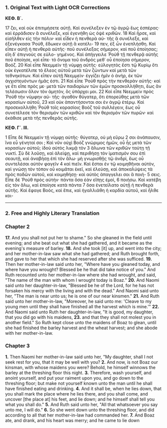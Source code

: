 ### 1. Original Text with Light OCR Corrections

**ΚΕΦ. Β΄.**

17 ζει, καὶ οὐκ ἐπιτιμήσετε αὐτῇ. Καὶ συνέλεξεν ἐν τῷ ἀγρῷ ἕως
   ἑσπέρας· καὶ ἐρράδισεν ἃ συνέλεξε, καὶ ἐγενήθη ὡς ὀψὲ κριθῶν.
18 Καὶ ἦρσε, καὶ εἰσῆλθεν εἰς τὴν πόλιν· καὶ εἶδεν ἡ πενθερὰ αὐ-
   τῆς ἃ συνέλεξε, καὶ ἐξενέγκασα Ῥούθ, ἔδωκεν αὐτῇ ἃ κατέλι-
19 πεν, ἐξ ὧν ἐνεπλήσθη. Καὶ εἶπεν αὐτῇ ἡ πενθερὰ αὐτῆς· ποῦ
   συνέλεξας σήμερον, καὶ ποῦ ἐποίησας; εἴη δ᾽ ἐπιγνούς σε εὐλο-
   γημένος. Καὶ ἀπήγγειλε Ῥούθ τῇ πενθερᾷ αὐτῆς ποῦ ἐποίησε,
   καὶ εἶπε· τὸ ὄνομα τοῦ ἀνδρὸς μεθ᾽ οὗ ἐποίησα σήμερον, Βοόζ.
20 Καὶ εἶπε Νεεμμεὶν τῇ νύμφῃ αὐτῆς· εὐλογητὸς ἔστι τῷ Κυρίῳ
   ὅτι οὐκ ἐγκατέλιπε τὸ ἔλεος αὐτοῦ μετὰ τῶν ζώντων καὶ μετὰ
   τῶν τεθνηκότων. Καὶ εἶπεν αὐτῇ Νεεμμεὶν· ἐγγίζει ἡμῖν ὁ ἀνήρ,
   ἐκ τῶν ἀγχιστευόντων ἡμᾶς ἐστι.
21 Καὶ εἶπε Ῥούθ πρὸς τὴν πενθερὰν αὐτῆς· καὶ γε ἔτι εἶπε πρὸς με·
   μετὰ τῶν παιδαρίων τῶν ἐμῶν προσκολλήθητι, ἕως ἂν τελέσωσιν
   ὅλον τὸν ἀμητὸν, ὃς ὑπάρχει μοι.
22 Καὶ εἶπε Νεεμμεὶν πρὸς Ῥούθ τὴν νύμφην αὐ-
   τῆς· ἀγαθὸν θύγατερ, ὅτι ἐπορεύθης μετὰ τῶν κορασίων αὐτοῦ,
23 καὶ οὐκ ἀπαντήσονται σοι ἐν ἀγρῷ ἑτέρῳ. Καὶ προσεκολλήθη
   Ῥούθ τοῖς κορασίοις Βοὸζ τοῦ συλλέγειν, ἕως οὗ συνετέλεσε τὸν
   θερισμὸν τῶν κριθῶν καὶ τὸν θερισμὸν τῶν πυρῶν· καὶ ἐκάθισε
   μετὰ τῆς πενθερᾶς αὐτῆς.

**ΚΕΦ. Γ΄. ΙΙΙ.**

1 Εἶπε δὲ Νεεμμεὶν τῇ νύμφῃ αὐτῆς· θύγατερ, οὐ μὴ εὕρω
2 σοι ἀνάπαυσιν, ἵνα εὖ γένηταί σοι ; Καὶ νῦν οὐχὶ Βοὸζ γνώριμος
   ἡμῶν, οὗ ἧς μετὰ τῶν κορασίων αὐτοῦ; ἰδοὺ αὐτὸς λικμᾷ τὸν
3 ἅλωνα τῶν κριθῶν ταύτῃ τῇ νυκτί. Σὺ δὲ λοῦσῃ, καὶ ἀλείψῃ,
   καὶ περιθήσῃ τὸν ἱματισμόν σου ἐπὶ σεαυτῇ, καὶ ἀναβήσῃ ἐπὶ τὸν
   ἅλω· μὴ γνωρισθῇς τῷ ἀνδρὶ, ἕως οὗ συντελέσαι αὐτὸν φαγεῖν
4 καὶ πιεῖν. Καὶ ἔσται ἐν τῷ κοιμηθῆναι αὐτὸν, καὶ γνώσῃ τὸν
   τόπον οὗ κοιμᾶται ἐκεῖ, καὶ ἐλεύσῃ, καὶ ἀποκαλύψεις τὰ πρὸς
   ποδῶν αὐτοῦ, καὶ κοιμηθήσῃ· καὶ αὐτὸς ἀπαγγελει σοι ἃ ποιή-
5 σεις. Εἶπε δὲ Ῥούθ πρὸς αὐτήν· πάντα ὅσα ἐὰν εἴπῃς ἐμοὶ,
6 ποιήσω. Καὶ κατέβη εἰς τὸν ἅλω, καὶ ἐποίησε κατὰ πάντα
7 ὅσα ἐνετείλατο αὐτῇ ἡ πενθερὰ αὐτῆς. Καὶ ἔφαγε Βοὸς, καὶ ἔπιε,
   καὶ ἠγαλλιάθη ἡ καρδία αὐτοῦ, καὶ ἦλθε κοι-

---

### 2. Free and Highly Literary Translation

### Chapter 2

**17.** And you shall not put her to shame." So she gleaned in the field until evening; and she beat out what she had gathered, and it became as the evening's measure of barley.
**18.** And she took [it] up, and went into the city; and her mother-in-law saw what she had gathered; and Ruth brought forth, and gave to her that which she had reserved after she was sufficed.
**19.** Then her mother-in-law said unto her, "Where have you gleaned today, and where have you wrought? Blessed be he that did take notice of you." And Ruth recounted unto her mother-in-law where she had wrought, and said, "The name of the man with whom I wrought today is Boaz."
**20.** And Naomi said unto her daughter-in-law, "Blessed be he of the Lord, for he has not forsaken his mercy with the living and with the dead." And Naomi said unto her, "The man is near unto us; he is one of our near kinsmen."
**21.** And Ruth said unto her mother-in-law, "Moreover, he said unto me: 'Cleave to my young men until they shall have finished all the harvest which is mine.'"
**22.** And Naomi said unto Ruth her daughter-in-law, "It is good, my daughter, that you did go with his maidens,
**23.** and that they shall not molest you in another field." So Ruth kept close unto the maidens of Boaz to glean, until she had finished the barley harvest and the wheat harvest; and she abode with her mother-in-law.

### Chapter 3

**1.** Then Naomi her mother-in-law said unto her, "My daughter, shall I not seek rest for you, that it may be well with you?
**2.** And now, is not Boaz our kinsman, with whose maidens you were? Behold, he himself winnows the barley at the threshing floor this night.
**3.** Therefore, wash yourself, and anoint yourself, and put your raiment upon you, and go down to the threshing floor; but make not yourself known unto the man until he shall have finished eating and drinking.
**4.** And it shall be, when he lies down, that you shall mark the place where he lies there, and you shall come, and uncover [the place at] his feet, and lie down; and he himself shall tell you what you shall do."
**5.** And Ruth said unto her, "All that whatsoever you say unto me, I will do."
**6.** So she went down unto the threshing floor, and did according to all that her mother-in-law had commanded her.
**7.** And Boaz ate, and drank, and his heart was merry; and he came to lie down